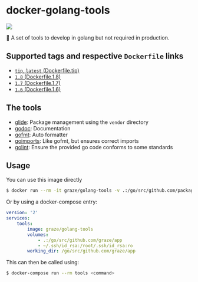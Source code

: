 # docker-golang-tools

[![](https://images.microbadger.com/badges/image/graze/golang-tools.svg)](https://microbadger.com/images/graze/golang-tools "Get your own image badge on microbadger.com")

:wrench: A set of tools to develop in golang but not required in production.

## Supported tags and respective `Dockerfile` links

- [`tip`, `latest` (Dockerfile.tip)](Dockerfile.tip)
- [`1.8` (Dockerfile.1.8)](Dockerfile.1.8)
- [`1.7` (Dockerfile.1.7)](Dockerfile.1.7)
- [`1.6` (Dockerfile.1.6)](Dockerfile.1.6)

## The tools

- [glide](https://glide.sh): Package management using the `vendor` directory
- [godoc](https://godoc.org/golang.org/x/tools/cmd/godoc): Documentation
- [gofmt](https://golang.org/cmd/gofmt/): Auto formatter
- [goimports](https://godoc.org/golang.org/x/tools/cmd/goimports): Like gofmt, but ensures correct imports
- [golint](https://github.com/golang/lint): Ensure the provided go code conforms to some standards

## Usage

You can use this image directly

```bash
$ docker run --rm -it graze/golang-tools -v .:/go/src/github.com/package/dir -w /go/src/github.com/package/dir <command>
```

Or by using a docker-compose entry:

```yaml
version: '2'
services:
    tools:
        image: graze/golang-tools
        volumes:
            - .:/go/src/github.com/graze/app
            - ~/.ssh/id_rsa:/root/.ssh/id_rsa:ro
        working_dir: /go/src/github.com/graze/app
```

This can then be called using:

```bash
$ docker-compose run --rm tools <command>
```
